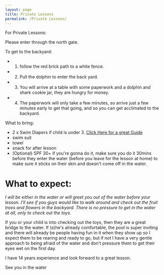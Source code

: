```yaml
---
layout: page
title: Private Lessons
permalink: /Private Lessons/
---
```


For Private Lessons:

Please enter through the north gate.

To get to the backyard:

- 1) follow the red brick path to a white fence.
- 2) Pull the dolphin to enter the back yard.
- 3) You will arrive at a table with some paperwork and a dolphin and shark cookie jar, they are hungry for money.
- 4) The paperwork will only take a few minutes, so arrive just a few minutes early to get that going, and so you can get acclimated to the backyard.

What to bring:
- 2 x Swim Diapers if child is under 3. [Click Here for a great Guide](https://www.babylist.com/hello-baby/best-swim-diapers)
- swim suit
- towel
- snack for after lesson
- (Optional) SPF 30+ if you're gonna do it, make sure you do it 30mins before they enter the water (before you leave for the lesson at home) to make sure it sticks on their skin and doesn't come off in the water.

<h1>What to expect:</h1>

*I will be either in the water or will greet you out of the water before your lesson.*
*I'll see if you guys would like to walk around and check out the fruit trees and flowers in the backyard.* *There is no pressure to get in the water at all, only to check out the toys.*

If you or your child is into checking out the toys, then they are a great bridge to the water. If (s)he's already comfortable, the pool is super inviting and there will already be people having fun in it when they show up so I expect them to be rearing and ready to go, but if not I have a very gentle approach to being afraid of the water and don't pressure them to get their eyes wet on the first day.

I have 14 years experience and look forward to a great lesson.

See you in the water
